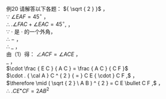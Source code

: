 例20 请解答以下各题：
${ \sqrt { 2 } }$ ，  
∵ $\angle E A F { = } 4 5 ^ { \circ }$ ，  
∴ $. \angle F A C + \angle E A C = 4 5 ^ { \circ } ,$ ，  
∵ $\cdot$ 是 $\cdot$ 的一个外角，  
∴ $-$ ，  
∴ $\_$ ，  
由（1）得： $\angle A C F { = } \angle A C E$ ，  
$\_$ ，  
$\cdot \frac { E C } { A C } = \frac { A C } { C F }$   
$\cdot . { \cal A } C ^ { 2 } { = } C E { \cdot } C F ,$ ，  
$\therefore \mid ( \sqrt { 2 } \ A B ) ^ { 2 } = C E \bullet C F ,$ ，  
∴ $. C E ^ { \bullet } C F { = } 2 A B ^ { 2 }$
